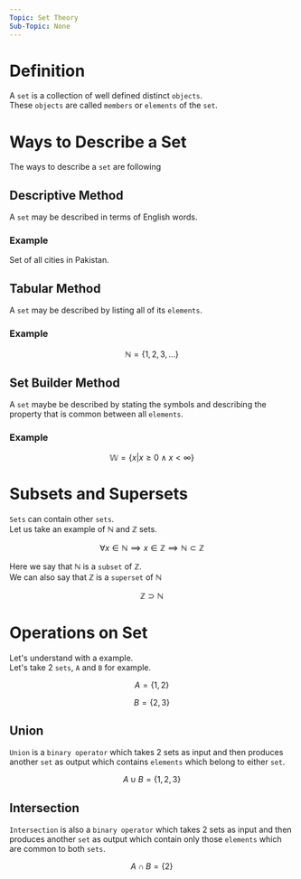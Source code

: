 ```yaml
---
Topic: Set Theory
Sub-Topic: None
---
```


# Definition
A `set` is a collection of well defined distinct `objects`.  
These `objects` are called `members` or `elements` of the `set`.

# Ways to Describe a Set
The ways to describe a `set` are following

## Descriptive Method
A `set` may be described in terms of English words.

### Example
Set of all cities in Pakistan.

## Tabular Method
A `set` may be described by listing all of its `elements`.

### Example

$$\mathbb{N} = \{1, 2, 3, \ldots \}$$

## Set Builder Method
A `set` maybe be described by stating the symbols and describing the property that is common between all `elements`.

### Example

$$\mathbb{W} = \{x | x \ge 0 \land x < \infty\}$$

# Subsets and Supersets
`Sets` can contain other `sets`.  
Let us take an example of $\mathbb{N}$ and $\mathbb{Z}$ sets.  

$$\forall x \in \mathbb{N} \implies x \in \mathbb{Z} \implies \mathbb{N} \subset \mathbb{Z}$$

Here we say that $\mathbb{N}$ is a `subset` of $\mathbb{Z}$.  
We can also say that $\mathbb{Z}$ is a `superset` of $\mathbb{N}$  

$$\mathbb{Z} \supset \mathbb{N}$$

# Operations on Set
Let's understand with a example.  
Let's take 2 `sets`, `A` and `B` for example.

$$A = \{1, 2\}$$

$$B = \{2, 3\}$$

## Union
`Union` is a `binary operator` which takes 2 sets as input and then produces another `set` as output which contains `elements` which belong to either `set`.  

$$A \cup B = \{1, 2, 3\}$$

## Intersection
`Intersection` is also a `binary operator` which takes 2 sets as input and then produces another `set` as output which contain only those `elements` which are common to both `sets`.  

$$A \cap B = \{2\}$$
